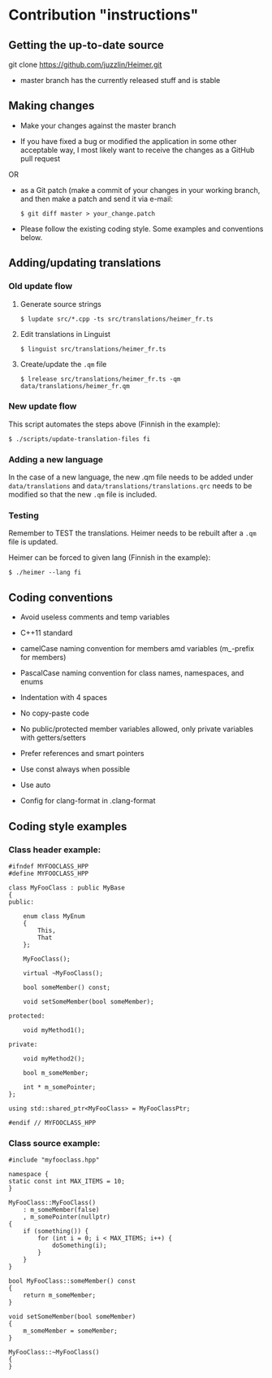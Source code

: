 # Contribution "instructions"

## Getting the up-to-date source

git clone https://github.com/juzzlin/Heimer.git

- master branch has the currently released stuff and is stable

## Making changes

- Make your changes against the master branch

- If you have fixed a bug or modified the application in some other acceptable way,
I most likely want to receive the changes as a GitHub pull request

OR

- as a Git patch (make a commit of your changes in your working branch,
and then make a patch and send it via e-mail:

    `$ git diff master > your_change.patch`

- Please follow the existing coding style. Some examples and conventions below.

## Adding/updating translations

### Old update flow

1) Generate source strings

    `$ lupdate src/*.cpp -ts src/translations/heimer_fr.ts`

2) Edit translations in Linguist

    `$ linguist src/translations/heimer_fr.ts`

3) Create/update the `.qm` file

    `$ lrelease src/translations/heimer_fr.ts -qm data/translations/heimer_fr.qm`

### New update flow

This script automates the steps above (Finnish in the example):

`$ ./scripts/update-translation-files fi`

### Adding a new language

In the case of a new language, the new .qm file needs to be added under `data/translations` and
`data/translations/translations.qrc` needs to be modified so that the new `.qm` file is included.

### Testing

Remember to TEST the translations. Heimer needs to be rebuilt after a `.qm` file is updated.

Heimer can be forced to given lang (Finnish in the example):

`$ ./heimer --lang fi`

## Coding conventions

* Avoid useless comments and temp variables

* C++11 standard

* camelCase naming convention for members amd variables (m_-prefix for members)

* PascalCase naming convention for class names, namespaces, and enums

* Indentation with 4 spaces

* No copy-paste code

* No public/protected member variables allowed, only private variables with getters/setters

* Prefer references and smart pointers

* Use const always when possible

* Use auto

* Config for clang-format in .clang-format

## Coding style examples

### Class header example:

```
#ifndef MYFOOCLASS_HPP
#define MYFOOCLASS_HPP

class MyFooClass : public MyBase
{
public:

    enum class MyEnum
    {
        This,
        That
    };

    MyFooClass();

    virtual ~MyFooClass();

    bool someMember() const;

    void setSomeMember(bool someMember);

protected:

    void myMethod1();

private:

    void myMethod2();

    bool m_someMember;

    int * m_somePointer;
};

using std::shared_ptr<MyFooClass> = MyFooClassPtr;

#endif // MYFOOCLASS_HPP
```

### Class source example:

```
#include "myfooclass.hpp"

namespace {
static const int MAX_ITEMS = 10;
}

MyFooClass::MyFooClass()
    : m_someMember(false)
    , m_somePointer(nullptr)
{
    if (something()) {
        for (int i = 0; i < MAX_ITEMS; i++) {
            doSomething(i);
        }
    }
}

bool MyFooClass::someMember() const
{
    return m_someMember;
}

void setSomeMember(bool someMember)
{
    m_someMember = someMember;
}

MyFooClass::~MyFooClass()
{
}
```

